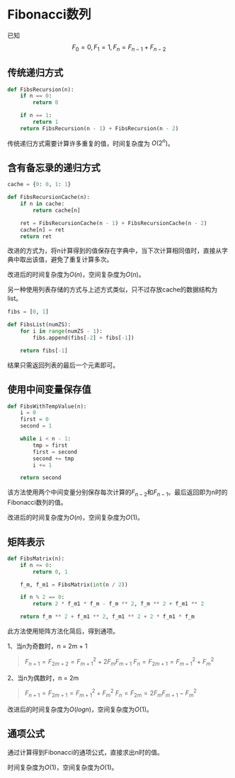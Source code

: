 # Fibonacci数列

已知 $$F_0 = 0, F_1 = 1, F_n = F_{n-1} + F_{n-2}$$

## 传统递归方式

```python
def FibsRecursion(n):
    if n == 0:
        return 0

    if n == 1:
        return 1
    return FibsRecursion(n - 1) + FibsRecursion(n - 2)
```

传统递归方式需要计算许多重复的值，时间复杂度为 $O(2^n)$。

## 含有备忘录的递归方式

```python
cache = {0: 0, 1: 1}

def FibsRecursionCache(n):
    if n in cache:
        return cache[n]

    ret = FibsRecursionCache(n - 1) + FibsRecursionCache(n - 2)
    cache[n] = ret
    return ret
```

改进的方式为，将n计算得到的值保存在字典中，当下次计算相同值时，直接从字典中取出该值，避免了重复计算多次。

改进后的时间复杂度为$O(n)$，空间复杂度为$O(n)$。

另一种使用列表存储的方式与上述方式类似，只不过存放cache的数据结构为list。

```python
fibs = [0, 1]

def FibsList(numZS):
    for i in range(numZS - 1):
        fibs.append(fibs[-2] + fibs[-1])

    return fibs[-1]
```

结果只需返回列表的最后一个元素即可。

##  使用中间变量保存值

```python
def FibsWithTempValue(n):
    i = 0
    first = 0
    second = 1

    while i < n - 1:
        tmp = first
        first = second
        second += tmp
        i += 1

    return second
```

该方法使用两个中间变量分别保存每次计算的$F_{n-2}$和$F_{n-1}$。最后返回即为n时的Fibonacci数列的值。

改进后的时间复杂度为$O(n)$，空间复杂度为$O(1)$。

## 矩阵表示

```python
def FibsMatrix(n):
    if n <= 0:
        return 0, 1

    f_m, f_m1 = FibsMatrix(int(n / 2))

    if n % 2 == 0:
        return 2 * f_m1 * f_m - f_m ** 2, f_m ** 2 + f_m1 ** 2

    return f_m ** 2 + f_m1 ** 2, f_m1 ** 2 + 2 * f_m1 * f_m
```

此方法使用矩阵方法化简后，得到通项。

1、当n为奇数时，n = 2m + 1
>$F_{n+1} = F_{2m+2} = F_{m+1}^2 + 2F_mF_{m+1}$
$F_{n} = F_{2m+1} = F_{m+1}^2 + F_m^2$

2、当n为偶数时，n = 2m
>$F_{n+1} = F_{2m+1} = F_{m+1}^2 + F_m^2$
$F_{n} = F_{2m} = 2F_mF_{m+1} - F_m^2$

改进后的时间复杂度为$O(logn)$，空间复杂度为$O(1)$。

## 通项公式

通过计算得到Fibonacci的通项公式，直接求出n时的值。

时间复杂度为$O(1)$，空间复杂度为$O(1)$。